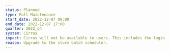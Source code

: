 ```yaml
---
status: Planned
type: Full Maintenance
start_date: 2022-12-07 09:00 
end_date: 2022-12-07 17:00 
quarter: 2022_q4
system: Cirrus
impact: Cirrus will not be available to users. This includes the login nodes, compute nodes and access to the filesystems. We will notify users when it is returned to service. 
reason: Upgrade to the slurm batch scheduler.
---
```




